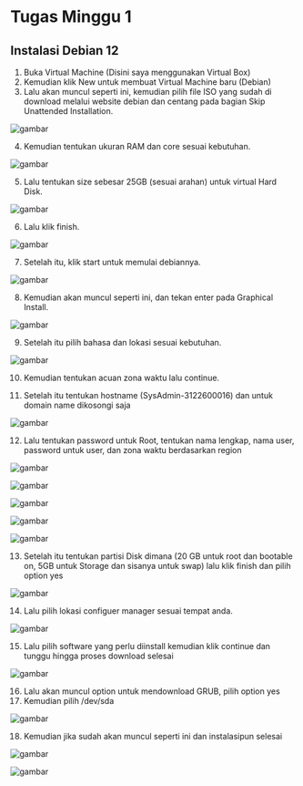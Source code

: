 # Tugas Minggu 1

## Instalasi Debian 12

1. Buka Virtual Machine (Disini saya menggunakan Virtual Box)
2. Kemudian klik New untuk membuat Virtual Machine baru (Debian)
3. Lalu akan muncul seperti ini, kemudian pilih file ISO yang sudah di download melalui website debian dan centang pada bagian Skip Unattended Installation.

![gambar](asset/debian.PNG)

4. Kemudian tentukan ukuran RAM dan core sesuai kebutuhan.

![gambar](asset/debian2.PNG)

5. Lalu tentukan size sebesar 25GB (sesuai arahan) untuk virtual Hard Disk.

![gambar](asset/debian3.PNG)

6. Lalu klik finish.

![gambar](asset/debian4.PNG)

7. Setelah itu, klik start untuk memulai debiannya.

![gambar](asset/debian5.PNG)

8. Kemudian akan muncul seperti ini, dan tekan enter pada Graphical Install.

![gambar](asset/debian6.PNG)

9. Setelah itu pilih bahasa dan lokasi sesuai kebutuhan.

![gambar](asset/debian7.PNG)

10. Kemudian tentukan acuan zona waktu lalu continue.

11. Setelah itu tentukan hostname (SysAdmin-3122600016) dan untuk domain name dikosongi saja

![gambar](asset/debian8.PNG)



12. Lalu tentukan password untuk Root, tentukan nama lengkap, nama user, password untuk user, dan zona waktu berdasarkan region

![gambar](asset/debian9.PNG)

![gambar](asset/debian10.PNG)

![gambar](asset/debian11.PNG)

![gambar](asset/debian12.PNG)

![gambar](asset/debian13.PNG)

13. Setelah itu tentukan partisi Disk dimana (20 GB untuk root dan bootable on, 5GB untuk Storage dan sisanya untuk swap) lalu klik finish dan pilih option yes

![gambar](asset/debian14.PNG)

14. Lalu pilih lokasi configuer manager sesuai tempat anda.

![gambar](asset/debian15.PNG)

15. Lalu pilih software yang perlu diinstall kemudian klik continue dan tunggu hingga proses download selesai

![gambar](asset/debian16.PNG)

16. Lalu akan muncul option untuk mendownload GRUB, pilih option yes
17. Kemudian pilih /dev/sda
    
![gambar](asset/debian17.PNG)

18. Kemudian jika sudah akan muncul seperti ini dan instalasipun selesai

![gambar](asset/debian18.PNG)

![gambar](asset/debian19.PNG)




